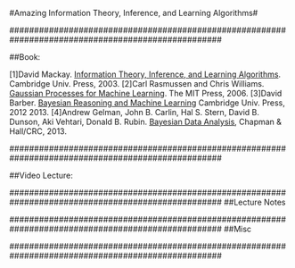 #Amazing Information Theory, Inference, and Learning Algorithms#

###################################################################################################

##Book:

  [1]David Mackay. [Information Theory, Inference, and Learning Algorithms](http://www.inference.org.uk/mackay/itprnn/book.html). Cambridge Univ. Press, 2003.
  [2]Carl Rasmussen and Chris Williams. [Gaussian Processes for Machine Learning](http://www.gaussianprocess.org/gpml/). The MIT Press, 2006.
  [3]David Barber. [Bayesian Reasoning and Machine Learning](http://web4.cs.ucl.ac.uk/staff/D.Barber/pmwiki/pmwiki.php?n=Brml.HomePage?from=Main.Textbook) Cambridge Univ. Press, 2012 2013.
  [4]Andrew Gelman, John B. Carlin, Hal S. Stern, David B. Dunson, Aki Vehtari, Donald B. Rubin. [Bayesian Data Analysis](http://www.stat.columbia.edu/~gelman/book/), Chapman & Hall/CRC, 2013.

###################################################################################################

##Video Lecture:




###################################################################################################
##Lecture Notes 



###################################################################################################
##Misc

###################################################################################################














